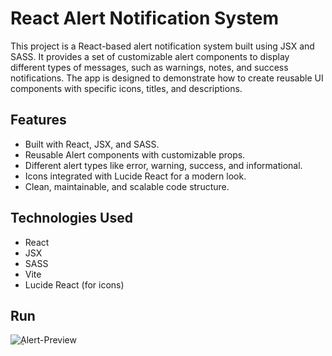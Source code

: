 # React Alert Notification System

This project is a React-based alert notification system built using JSX and SASS. It provides a set of customizable alert components to display different types of messages, such as warnings, notes, and success notifications. The app is designed to demonstrate how to create reusable UI components with specific icons, titles, and descriptions.

## Features

- Built with React, JSX, and SASS.
- Reusable Alert components with customizable props.
- Different alert types like error, warning, success, and informational.
- Icons integrated with Lucide React for a modern look.
- Clean, maintainable, and scalable code structure.

## Technologies Used
- React
- JSX
- SASS
- Vite
- Lucide React (for icons)

## Run

![ِِAlert-Preview](./assets/image.png)
